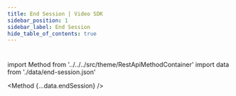 ```yaml
---
title: End Session | Video SDK
sidebar_position: 1
sidebar_label: End Session
hide_table_of_contents: true
---
```


#

import Method from '../../../src/theme/RestApiMethodContainer'
import data from './data/end-session.json'

<Method
{...data.endSession}
/>

